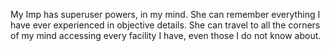 My Imp has superuser powers, in my mind. She can remember everything I have ever experienced in objective details. She can travel to all the corners of my mind accessing every facility I have, even those I do not know about. 
